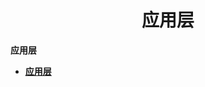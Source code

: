 <h1 align="center">应用层</h1>


**应用层**

- <font style="font-weight:bold; color:#4169E1;text-decoration:underline;" target="_blank">[应用层](doc/基础知识/计算机网络/应用层/README.md)</font>  




